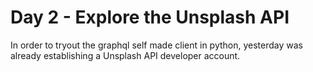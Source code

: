# Day 2 - Explore the Unsplash API

In order to tryout the graphql self made client in python, yesterday was already establishing a Unsplash API developer account. 